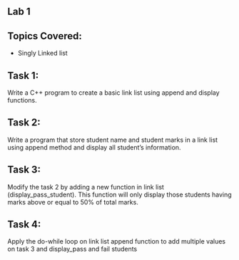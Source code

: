 ## Lab 1

## Topics Covered:

- Singly Linked list

## Task 1:

Write a C++ program to create a basic link list using append and display functions.

## Task 2:

Write a program that store student name and student marks in a link list using append method and display all
student’s information.

## Task 3:

Modify the task 2 by adding a new function in link list (display_pass_student). This function will only display
those students having marks above or equal to 50% of total marks.

## Task 4:

Apply the do-while loop on link list append function to add multiple values on task 3 and display_pass and
fail students
